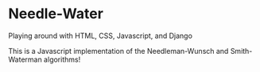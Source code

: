 # Needle-Water
Playing around with HTML, CSS, Javascript, and Django

This is a Javascript implementation of the Needleman-Wunsch and Smith-Waterman algorithms!
